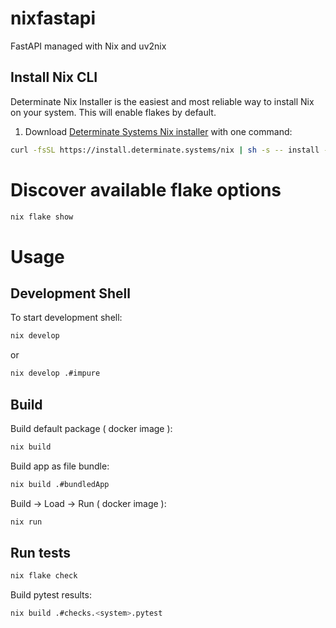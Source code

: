 # nixfastapi
FastAPI managed with Nix and uv2nix

## Install Nix CLI
Determinate Nix Installer is the easiest and most reliable way to install Nix on your system. This will enable flakes by default.
1. Download [Determinate Systems Nix installer](https://github.com/DeterminateSystems/nix-installer) with one command:
```bash
curl -fsSL https://install.determinate.systems/nix | sh -s -- install --determinate
```

# Discover available flake options
```bash
nix flake show
```

# Usage
## Development Shell
To start development shell:
```bash
nix develop
```
or
```bash
nix develop .#impure
```

## Build
Build default package ( docker image ):
```bash
nix build
```
Build app as file bundle:
```bash
nix build .#bundledApp
```
Build -> Load -> Run ( docker image ):
```bash
nix run
```

## Run tests
```bash
nix flake check
```
Build pytest results:
```bash
nix build .#checks.<system>.pytest
```

